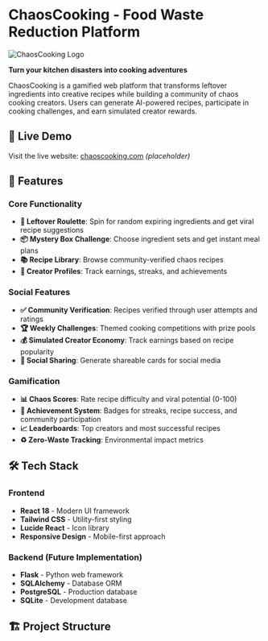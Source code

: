 # ChaosCooking - Food Waste Reduction Platform

![ChaosCooking Logo](public/logo192.png)

**Turn your kitchen disasters into cooking adventures**

ChaosCooking is a gamified web platform that transforms leftover ingredients into creative recipes while building a community of chaos cooking creators. Users can generate AI-powered recipes, participate in cooking challenges, and earn simulated creator rewards.

## 🚀 Live Demo

Visit the live website: [chaoscooking.com](https://chaoscooking.com) *(placeholder)*

## 📱 Features

### Core Functionality
- **🎰 Leftover Roulette**: Spin for random expiring ingredients and get viral recipe suggestions
- **📦 Mystery Box Challenge**: Choose ingredient sets and get instant meal plans
- **📚 Recipe Library**: Browse community-verified chaos recipes
- **👥 Creator Profiles**: Track earnings, streaks, and achievements

### Social Features
- **✅ Community Verification**: Recipes verified through user attempts and ratings
- **🏆 Weekly Challenges**: Themed cooking competitions with prize pools
- **💰 Simulated Creator Economy**: Track earnings based on recipe popularity
- **📱 Social Sharing**: Generate shareable cards for social media

### Gamification
- **📊 Chaos Scores**: Rate recipe difficulty and viral potential (0-100)
- **🏅 Achievement System**: Badges for streaks, recipe success, and community participation
- **📈 Leaderboards**: Top creators and most successful recipes
- **♻️ Zero-Waste Tracking**: Environmental impact metrics

## 🛠 Tech Stack

### Frontend
- **React 18** - Modern UI framework
- **Tailwind CSS** - Utility-first styling
- **Lucide React** - Icon library
- **Responsive Design** - Mobile-first approach

### Backend (Future Implementation)
- **Flask** - Python web framework
- **SQLAlchemy** - Database ORM
- **PostgreSQL** - Production database
- **SQLite** - Development database

## 🏗 Project Structure
